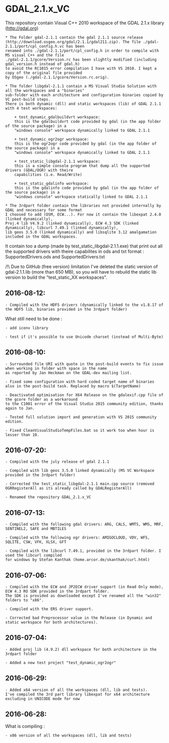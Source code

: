# GDAL_2.1.x_VC
This repository contain Visual C++ 2010 workspace of the GDAL 2.1.x library (http://gdal.org)

    * The Folder gdal-2.1.1 contain the gdal 2.1.1 source release 
	(http://download.osgeo.org/gdal/2.1.1/gdal211.zip). The file ./gdal-2.1.1/port/cpl_config.h.vc has been 
	renamed into ./gdal-2.1.1/port/cpl_config.h in order to compile with MS visual C++ and the file 
	./gdal-2.1.1/gcore/Version.rc has been slightly modified (including gdal_version.h instead of gdal.h)
	to avoid the RC1015 error compilation I have with VS 2010. I kept a copy of the original file provided
	by OSgeo (./gdal-2.1.1/gcore/Version.rc.orig).

	* The folder libgdal-2.1.1 contain a MS Visual Studio Solution with all the workspaces and a "binaries"
	sub-folder with each architecture and configuration binaries copied by VC post-build steps.
	There is both dynamic (dll) and static workspaces (lib) of GDAL 2.1.1 with 4 test workspaces:
	
		+ test_dynamic_gdalbuildvrt workspace:
		this is the gdalbuildvrt code provided by gdal (in the app folder of the source package) in a 
		"windows console" workspace dynamically linked to GDAL 2.1.1

		+ test_dynamic_ogr2ogr workspace:
		this is the ogr2ogr code provided by gdal (in the app folder of the source package) in a 
		"windows console" workspace dynamically linked to GDAL 2.1.1
	
		+ test_static_libgdal-2.1.1 workspace:
		this is a simple console program that dump all the supported drivers (GDAL/OGR) with theire 
		capabilities (i.e. Read/Write)
		
		+ test_static_gdalinfo workspace:
		this is the gdalinfo code provided by gdal (in the app folder of the source package) in a 
		"windows console" workspace statically linked to GDAL 2.1.1
	
	* The 3rdpart folder contain the libraries not provided internally by GDAL and necessary for some format
	I choosed to add (OSM, ECW...). For now it contain the libexpat 2.4.0 (linked dynamically), 
	Proj.4 lib V4.9.2 (linked dynamically), ECW 4.3 SDK (linked dynamically), libcurl 7.49.1 (linked dynamically),
	lib geos 3.5.0 (linked dynamically) and libsqlite 3.12 amalgamation included in the GDAL workspaces.
	
It contain too a dump (made by test_static_libgdal-2.1.1.exe) that print out all the supported drivers with
theire capabilites in ods and txt format : SupportedDrivers.ods and SupportedDrivers.txt

/!\ Due to GitHub (free version) limitation I've deleted the static version of gdal-2.1.1.lib (more than 650 MB),
so you will have to rebuild the static lib version to build the "test_static_XX workspaces".

## 2016-08-12:	

	- Compiled with the HDF5 drivers (dynamically linked to the v1.8.17 of the HDF5 lib, binaries provided in the 3rdpart folder) 

What still need to be done :
	
	- add iconv library
	   
    - test if it's possible to use Unicode charset (instead of Multi-Byte)
		
## 2016-08-10:	

	- Surrounded file URI with quote in the post-build events to fix issue when working in folder with space in the name
	as reported by Jan Heckman on the GDAL-dev mailing list.
	  
	- Fixed some configuration with hard coded target name of binaries also in the post-build task. Replaced by macro $(TargetName)
	
	- Deactivated optimisation for X64 Release on the gdalexif.cpp file of the gcore folder as a workaround
	to the C1001 error of the Visual Studio 2015 community edition, thanks again to Jan.
	
	- Tested full solution import and generation with VS 2015 community edition.
	
	- Fixed CleanVisualStudioTempFiles.bat so it work too when hour is lesser than 10.


## 2016-07-20:	

	- Compiled with the july release of gdal 2.1.1
	
	- Compiled with lib geos 3.5.0 linked dynamically (MS VC Workspace provided in the 3rdpart folder)
	
	- Corrected the test_static_libgdal-2.1.1 main.cpp source (removed OGRRegisterAll as its already called by GDALRegisterAll)
	
	- Renamed the repository GDAL_2.1.x_VC
	
	
## 2016-07-13:		
	
	- Compiled with the following gdal drivers: ARG, CALS, WMTS, WMS, MRF, SENTINEL2, SAFE and MBTILES
	
	- Compiled with the following ogr drivers: AMIGOCLOUD, VDV, WFS, SQLITE, CSW, VFK, XLSX, GFT

	- Compiled with the libcurl 7.49.1, provided in the 3rdpart folder. I used the libcurl compiled
	for windows by Stefan Kanthak (home.arcor.de/skanthak/curl.html)

## 2016-07-06: 

    - Compiled with the ECW and JP2ECW driver support (in Read Only mode), ECW 4.3 RO SDK provided in the 3rdpart folder.
	The SDK is provided as downloaded except I've renamed all the "win32" folders to "x86".
	
	- Compiled with the ERS driver support.
	
	- Corrected bad Preprocessor value in the Release (in Dynamic and static workspace for both architectures).
	
## 2016-07-04:	

    - Added proj lib (4.9.2) dll workspace for both architecture in the 3rdpart folder
	
	- Added a new test project "test_dynamic_ogr2ogr"

 	
## 2016-06-29:

    - Added x64 version of all the workspaces (dll, lib and tests).
	I've compiled the 3rd part library libexpat for x64 architecture excluding in UNICODE mode for now
	
## 2016-06-28: 
What is compiling :

    - x86 version of all the workspaces (dll, lib and tests) 



